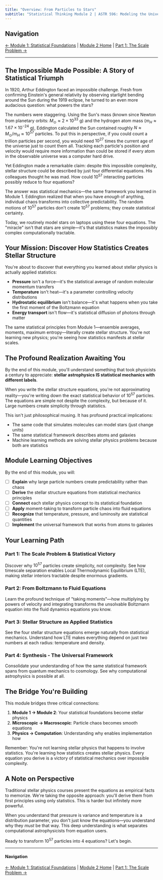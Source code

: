 ```yaml
---
title: "Overview: From Particles to Stars"
subtitle: "Statistical Thinking Module 2 | ASTR 596: Modeling the Universe"
---
```


## Navigation

[← Module 1: Statistical Foundations](../module1/00-overview.md) | [Module 2 Home](./00-overview.md) | [Part 1: The Scale Problem →](./01-scale-problem.md)

---

## The Impossible Made Possible: A Story of Statistical Triumph

In 1920, Arthur Eddington faced an impossible challenge. Fresh from confirming Einstein's general relativity by observing starlight bending around the Sun during the 1919 eclipse, he turned to an even more audacious question: what powers the stars?

The numbers were staggering. Using the Sun's mass (known since Newton from planetary orbits: $M_\odot \approx 2 \times 10^{33}$ g) and the hydrogen atom mass ($m_H \approx 1.67 \times 10^{-24}$ g), Eddington calculated the Sun contained roughly $N \approx M_\odot/m_H \approx 10^{57}$ particles. To put this in perspective, if you could count a trillion particles per second, you would need $10^{27}$ times the current age of the universe just to count them all. Tracking each particle's position and velocity would require more information than could be stored if every atom in the observable universe was a computer hard drive.

Yet Eddington made a remarkable claim: despite this impossible complexity, stellar structure could be described by just four differential equations. His colleagues thought he was mad. How could $10^{57}$ interacting particles possibly reduce to four equations?

The answer was statistical mechanics—the same framework you learned in Module 1. Eddington realized that when you have *enough* of anything, individual chaos transforms into collective predictability. The random motions of $10^{57}$ particles don't create $10^{57}$ problems; they create statistical certainty.

Today, we routinely model stars on laptops using these four equations. The "miracle" isn't that stars are simple—it's that statistics makes the impossibly complex computationally tractable.

## Your Mission: Discover How Statistics Creates Stellar Structure

You're about to discover that everything you learned about stellar physics is actually applied statistics:

- **Pressure** isn't a force—it's the statistical average of random molecular momentum transfers
- **Temperature** isn't heat—it's a parameter controlling velocity distributions  
- **Hydrostatic equilibrium** isn't balance—it's what happens when you take the first moment of the Boltzmann equation
- **Energy transport** isn't flow—it's statistical diffusion of photons through matter

The same statistical principles from Module 1—ensemble averages, moments, maximum entropy—literally create stellar structure. You're not learning new physics; you're seeing how statistics manifests at stellar scales.

## The Profound Realization Awaiting You

By the end of this module, you'll understand something that took physicists a century to appreciate: **stellar astrophysics IS statistical mechanics with different labels**.

When you write the stellar structure equations, you're not approximating reality—you're writing down the exact statistical behavior of $10^{57}$ particles. The equations are simple not despite the complexity, but because of it. Large numbers create simplicity through statistics.

This isn't just philosophical musing. It has profound practical implications:

- The same code that simulates molecules can model stars (just change units)
- The same statistical framework describes atoms and galaxies
- Machine learning methods are solving stellar physics problems because both are statistics

## Module Learning Objectives

By the end of this module, you will:

- [ ] **Explain** why large particle numbers create predictability rather than chaos
- [ ] **Derive** the stellar structure equations from statistical mechanics principles
- [ ] **Connect** each stellar physics concept to its statistical foundation
- [ ] **Apply** moment-taking to transform particle chaos into fluid equations
- [ ] **Recognize** that temperature, pressure, and luminosity are statistical quantities
- [ ] **Implement** the universal framework that works from atoms to galaxies

## Your Learning Path

### Part 1: The Scale Problem & Statistical Victory

Discover why $10^{57}$ particles create simplicity, not complexity. See how timescale separation enables Local Thermodynamic Equilibrium (LTE), making stellar interiors tractable despite enormous gradients.

### Part 2: From Boltzmann to Fluid Equations 

Learn the profound technique of "taking moments"—how multiplying by powers of velocity and integrating transforms the unsolvable Boltzmann equation into the fluid dynamics equations you know.

### Part 3: Stellar Structure as Applied Statistics

See the four stellar structure equations emerge naturally from statistical mechanics. Understand how LTE makes everything depend on just two numbers at each radius: temperature and density.

### Part 4: Synthesis - The Universal Framework

Consolidate your understanding of how the same statistical framework spans from quantum mechanics to cosmology. See why computational astrophysics is possible at all.

## The Bridge You're Building

This module bridges three critical connections:

1. **Module 1 → Module 2**: Your statistical foundations become stellar physics
2. **Microscopic → Macroscopic**: Particle chaos becomes smooth equations
3. **Physics → Computation**: Understanding why enables implementation how

Remember: You're not learning stellar physics that happens to involve statistics. You're learning how statistics creates stellar physics. Every equation you derive is a victory of statistical mechanics over impossible complexity.

## A Note on Perspective

Traditional stellar physics courses present the equations as empirical facts to memorize. We're taking the opposite approach: you'll derive them from first principles using only statistics. This is harder but infinitely more powerful. 

When you understand that pressure is variance and temperature is a distribution parameter, you don't just know the equations—you understand why they *must* be that way. This deep understanding is what separates computational astrophysicists from equation users.

Ready to transform $10^{57}$ particles into 4 equations? Let's begin.

---

#### Navigation

[← Module 1: Statistical Foundations](../module1/00-overview.md) | [Module 2 Home](./00-overview.md) | [Part 1: The Scale Problem →](./01-scale-problem.md)